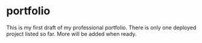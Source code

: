 # portfolio
This is my first draft of my professional portfolio.
There is only one deployed project listed so far. More will be added when ready. 
